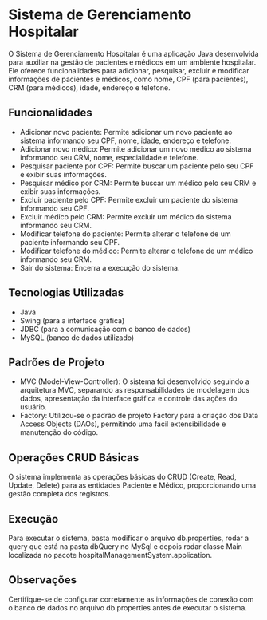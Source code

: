 # Sistema de Gerenciamento Hospitalar
O Sistema de Gerenciamento Hospitalar é uma aplicação Java desenvolvida para auxiliar na gestão de pacientes e médicos em um ambiente hospitalar. Ele oferece funcionalidades para adicionar, pesquisar, excluir e modificar informações de pacientes e médicos, como nome, CPF (para pacientes), CRM (para médicos), idade, endereço e telefone.

## Funcionalidades
* Adicionar novo paciente: Permite adicionar um novo paciente ao sistema informando seu CPF, nome, idade, endereço e telefone.
* Adicionar novo médico: Permite adicionar um novo médico ao sistema informando seu CRM, nome, especialidade e telefone.
* Pesquisar paciente por CPF: Permite buscar um paciente pelo seu CPF e exibir suas informações.
* Pesquisar médico por CRM: Permite buscar um médico pelo seu CRM e exibir suas informações.
* Excluir paciente pelo CPF: Permite excluir um paciente do sistema informando seu CPF.
* Excluir médico pelo CRM: Permite excluir um médico do sistema informando seu CRM.
* Modificar telefone do paciente: Permite alterar o telefone de um paciente informando seu CPF.
* Modificar telefone do médico: Permite alterar o telefone de um médico informando seu CRM.
* Sair do sistema: Encerra a execução do sistema.

## Tecnologias Utilizadas
* Java
* Swing (para a interface gráfica)
* JDBC (para a comunicação com o banco de dados)
* MySQL (banco de dados utilizado)

## Padrões de Projeto
* MVC (Model-View-Controller): O sistema foi desenvolvido seguindo a arquitetura MVC, separando as responsabilidades de modelagem dos dados, apresentação da interface gráfica e controle das ações do usuário.
* Factory: Utilizou-se o padrão de projeto Factory para a criação dos Data Access Objects (DAOs), permitindo uma fácil extensibilidade e manutenção do código.

## Operações CRUD Básicas
O sistema implementa as operações básicas do CRUD (Create, Read, Update, Delete) para as entidades Paciente e Médico, proporcionando uma gestão completa dos registros.

## Execução
Para executar o sistema, basta modificar o arquivo db.properties, rodar a query que está na pasta dbQuery no MySql e depois rodar classe Main localizada no pacote hospitalManagementSystem.application.

## Observações
Certifique-se de configurar corretamente as informações de conexão com o banco de dados no arquivo db.properties antes de executar o sistema.
